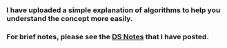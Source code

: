 ### I have uploaded a simple explanation of algorithms to help you understand the concept more easily.
### For brief notes, please see the [DS Notes](https://github.com/Aslin-R/semester-6-notes/blob/main/Distributed-System-CS8603/ds%20notes.pdf) that I have posted.
